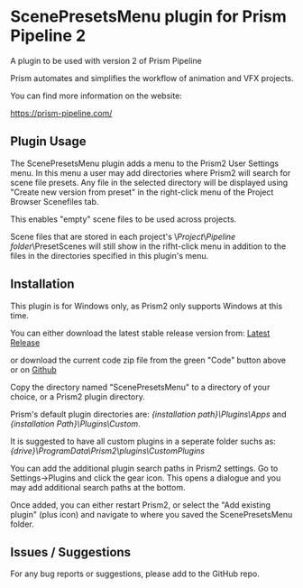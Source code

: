 # **ScenePresetsMenu plugin for Prism Pipeline 2**
A plugin to be used with version 2 of Prism Pipeline 

Prism automates and simplifies the workflow of animation and VFX projects.

You can find more information on the website:

https://prism-pipeline.com/


## **Plugin Usage**

The ScenePresetsMenu plugin adds a menu to the Prism2 User Settings menu.  In this menu a user may add directories where Prism2 will search for scene file presets.  Any file in the selected directory will be displayed using "Create new version from preset" in the right-click menu of the Project Browser Scenefiles tab.

This enables "empty" scene files to be used across projects.

Scene files that are stored in each project's \\*Project*\\*Pipeline folder*\PresetScenes will still show in the rifht-click menu in addition to the files in the directories specified in this plugin's menu. 




## **Installation**

This plugin is for Windows only, as Prism2 only supports Windows at this time.

You can either download the latest stable release version from: [Latest Release](https://github.com/AltaArts/ScenePresetsMenu--Prism-Plugin/releases/latest)

or download the current code zip file from the green "Code" button above or on [Github](https://github.com/JBreckeen/ScenePresetsMenu--Prism-Plugin/tree/main)

Copy the directory named "ScenePresetsMenu" to a directory of your choice, or a Prism2 plugin directory.

Prism's default plugin directories are: *{installation path}\Plugins\Apps* and *{installation Path}\Plugins\Custom*.

It is suggested to have all custom plugins in a seperate folder suchs as: *{drive}\ProgramData\Prism2\plugins\CustomPlugins*

You can add the additional plugin search paths in Prism2 settings.  Go to Settings->Plugins and click the gear icon.  This opens a dialogue and you may add additional search paths at the bottom.

Once added, you can either restart Prism2, or select the "Add existing plugin" (plus icon) and navigate to where you saved the ScenePresetsMenu folder.


## **Issues / Suggestions**

For any bug reports or suggestions, please add to the GitHub repo.